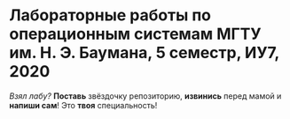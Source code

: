 # Лабораторные работы по операционным системам МГТУ им. Н. Э. Баумана, 5 семестр, ИУ7, 2020
*Взял лабу?* **Поставь** звёздочку репозиторию, **извинись** перед мамой и **напиши сам**! Это **твоя** специальность!
